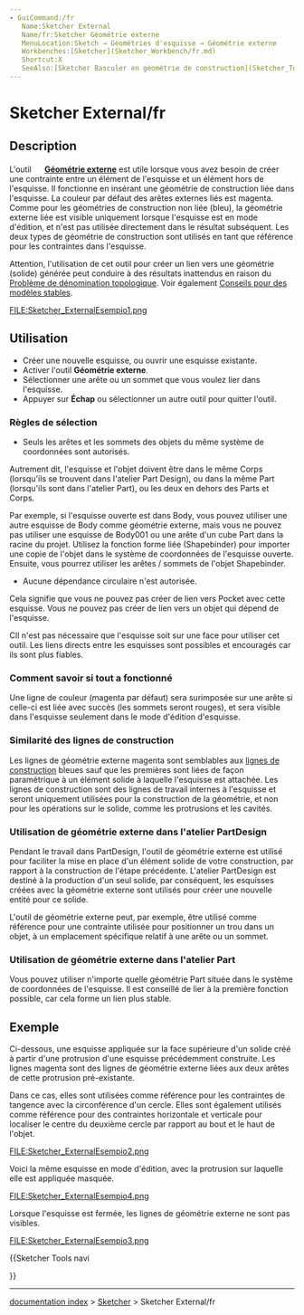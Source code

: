 ```yaml
---
- GuiCommand:/fr
   Name:Sketcher External
   Name/fr:Sketcher Géométrie externe
   MenuLocation:Sketch → Géométries d'esquisse → Géométrie externe
   Workbenches:[Sketcher](Sketcher_Workbench/fr.md)
   Shortcut:X
   SeeAlso:[Sketcher Basculer en géométrie de construction](Sketcher_ToggleConstruction/fr.md)
---
```


# Sketcher External/fr

## Description

L\'outil **<img src="images/Sketcher_External.svg" width=16px> [Géométrie externe](Sketcher_External/fr.md)** est utile lorsque vous avez besoin de créer une contrainte entre un élément de l\'esquisse et un élément hors de l\'esquisse. Il fonctionne en insérant une géométrie de construction liée dans l\'esquisse. La couleur par défaut des arêtes externes liés est magenta. Comme pour les géométries de construction non liée (bleu), la géométrie externe liée est visible uniquement lorsque l\'esquisse est en mode d\'édition, et n\'est pas utilisée directement dans le résultat subséquent. Les deux types de géométrie de construction sont utilisés en tant que référence pour les contraintes dans l\'esquisse.

Attention, l\'utilisation de cet outil pour créer un lien vers une géométrie (solide) générée peut conduire à des résultats inattendus en raison du [Problème de dénomination topologique](Topological_naming_problem.md). Voir également [Conseils pour des modèles stables](Feature_editing/fr#Conseils_pour_la_cr.C3.A9ation_de_mod.C3.A8les_robustes.md).

<FILE:Sketcher_ExternalEsempio1.png>

## Utilisation

-   Créer une nouvelle esquisse, ou ouvrir une esquisse existante.
-   Activer l\'outil **Géométrie externe**.
-   Sélectionner une arête ou un sommet que vous voulez lier dans l\'esquisse.
-   Appuyer sur **Échap** ou sélectionner un autre outil pour quitter l\'outil.

### Règles de sélection 

-   Seuls les arêtes et les sommets des objets du même système de coordonnées sont autorisés.

Autrement dit, l\'esquisse et l\'objet doivent être dans le même Corps (lorsqu\'ils se trouvent dans l\'atelier Part Design), ou dans la même Part (lorsqu\'ils sont dans l\'atelier Part), ou les deux en dehors des Parts et Corps.

Par exemple, si l\'esquisse ouverte est dans Body, vous pouvez utiliser une autre esquisse de Body comme géométrie externe, mais vous ne pouvez pas utiliser une esquisse de Body001 ou une arête d\'un cube Part dans la racine du projet. Utilisez la fonction forme liée (Shapebinder) pour importer une copie de l\'objet dans le système de coordonnées de l\'esquisse ouverte. Ensuite, vous pourrez utiliser les arêtes / sommets de l\'objet Shapebinder.

-   Aucune dépendance circulaire n\'est autorisée.

Cela signifie que vous ne pouvez pas créer de lien vers Pocket avec cette esquisse. Vous ne pouvez pas créer de lien vers un objet qui dépend de l\'esquisse.

CIl n\'est pas nécessaire que l\'esquisse soit sur une face pour utiliser cet outil. Les liens directs entre les esquisses sont possibles et encouragés car ils sont plus fiables.

### Comment savoir si tout a fonctionné 

Une ligne de couleur (magenta par défaut) sera surimposée sur une arête si celle-ci est liée avec succès (les sommets seront rouges), et sera visible dans l\'esquisse seulement dans le mode d\'édition d\'esquisse.

### Similarité des lignes de construction 

Les lignes de géométrie externe magenta sont semblables aux [lignes de construction](Sketcher_ToggleConstruction/fr.md) bleues sauf que les premières sont liées de façon paramétrique à un élément solide à laquelle l\'esquisse est attachée. Les lignes de construction sont des lignes de travail internes à l\'esquisse et seront uniquement utilisées pour la construction de la géométrie, et non pour les opérations sur le solide, comme les protrusions et les cavités.

### Utilisation de géométrie externe dans l\'atelier PartDesign 

Pendant le travail dans PartDesign, l\'outil de géométrie externe est utilisé pour faciliter la mise en place d\'un élément solide de votre construction, par rapport à la construction de l\'étape précédente. L\'atelier PartDesign est destiné à la production d\'un seul solide, par conséquent, les esquisses créées avec la géométrie externe sont utilisés pour créer une nouvelle entité pour ce solide.

L\'outil de géométrie externe peut, par exemple, être utilisé comme référence pour une contrainte utilisée pour positionner un trou dans un objet, à un emplacement spécifique relatif à une arête ou un sommet.

### Utilisation de géométrie externe dans l\'atelier Part 

Vous pouvez utiliser n\'importe quelle géométrie Part située dans le système de coordonnées de l\'esquisse. Il est conseillé de lier à la première fonction possible, car cela forme un lien plus stable.

## Exemple

Ci-dessous, une esquisse appliquée sur la face supérieure d\'un solide créé à partir d\'une protrusion d\'une esquisse précédemment construite. Les lignes magenta sont des lignes de géométrie externe liées aux deux arêtes de cette protrusion pré-existante.

Dans ce cas, elles sont utilisées comme référence pour les contraintes de tangence avec la circonférence d\'un cercle. Elles sont également utilisés comme référence pour des contraintes horizontale et verticale pour localiser le centre du deuxième cercle par rapport au bout et le haut de l\'objet.

<FILE:Sketcher_ExternalEsempio2.png>

Voici la même esquisse en mode d\'édition, avec la protrusion sur laquelle elle est appliquée masquée.

<FILE:Sketcher_ExternalEsempio4.png>

Lorsque l\'esquisse est fermée, les lignes de géométrie externe ne sont pas visibles.

<FILE:Sketcher_ExternalEsempio3.png>





{{Sketcher Tools navi

}}

---
[documentation index](../README.md) > [Sketcher](Sketcher_Workbench.md) > Sketcher External/fr
